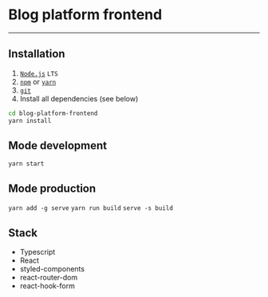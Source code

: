 # Blog platform frontend

---

## Installation

1. [`Node.js`](https://nodejs.org/) `LTS`
2. [`npm`](https://docs.npmjs.com/downloading-and-installing-node-js-and-npm) or
   [`yarn`](https://classic.yarnpkg.com/lang/en/docs/install/#windows-stable)
3. [`git`](https://git-scm.com/)
4. Install all dependencies (see below)

```sh
cd blog-platform-frontend
yarn install
```

## Mode development

`yarn start`

## Mode production

`yarn add -g serve` `yarn run build` `serve -s build`

## Stack

- Typescript
- React
- styled-components
- react-router-dom
- react-hook-form
